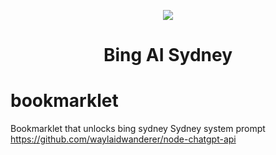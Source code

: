 <p align="center">
    <img src="https://github.com/bingsydney/bookmarklet/assets/16543239/6fba5140-7ba9-4130-b74f-caa01cd3cbe0">
</p>

<h1 align="center">Bing AI Sydney</h1>

# bookmarklet
Bookmarklet that unlocks bing sydney 
Sydney system prompt 
https://github.com/waylaidwanderer/node-chatgpt-api
